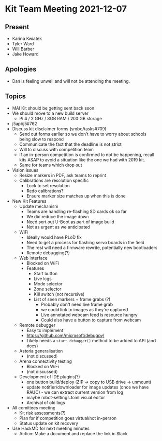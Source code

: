 # Kit Team Meeting 2021-12-07

## Present

- Karina Kwiatek
- Tyler Ward
- Will Barber
- Jake Howard

## Apologies

- Dan is feeling unwell and will not be attending the meeting.

## Topics

- MAI Kit should be getting sent back soon
- We should move to a new build server
    - Pi 4 / 2 GHz / 8GB RAM / 200 GB storage
- j5api/j5#762
- Discuss kit disclaimer forms (srobo/tasks#709)
    - Send out forms earlier so we don't have to worry about schools being slow to respond
    - Communicate the fact that the deadline is not strict
    - Will to discuss with competition team
    - If an in-person competition is confirmed to not be happening, recall kits ASAP to avoid a situation like the one we had with 2019 kit.
    - Same for teams which drop out
- Vision issues
    - Resize markers in PDF, ask teams to reprint
    - Calibrations are resolution specific
        - Lock to set resolution
        - Redo calibrations?
        - Ensure marker size matches up when this is done
- New Kit Features
    - Update mechanism
        - Teams are handling re-flashing SD cards ok so far
        - We did reduce the image down
        - Need sort out U-Boot as part of image build
        - Not as urgent as we anticipated
    - WiFi
        - Ideally would have PLoD fix
        - Need to get a process for flashing servo boards in the field
        - The rest will need a firmware rewrite, potentially new bootloaders
        - Remote debugging(?)
    - Web interface
        - Blocked on WiFi
        - Features
            - Start button
            - Live logs
            - Mode selector
            - Zone selector
            - Kill switch (not recursive)
            - List of seen markers + frame grabs (?)
                - Probably don't need live frame grab
                - we could link to images as they're captured
                - Live annotated webcam feed is resource hungry
                - Could also have a button to capture from webcam
    - Remote debugger
        - Easy to implement
        - https://github.com/microsoft/debugpy/
        - Likely needs a `start_debugger()` method to be added to API (and docs)
    - Astoria generalisation
        - (not discussed)
    - Arena connectivity testing
        - Blocked on WiFi
        - (not discussed)
    - Development of IDE plugins(?)
        - one button build/deploy (ZIP -> copy to USB drive -> unmount) 
        - update notifier/downloader for image updates (once we have RAUC) - we can extract current version from log
        - maybe robot-settings.toml visual editor
        - Archival of old logs
- All comittees meeting
    - Kit risk assessments(?)
    - Plan for if competition goes virtual/not in-person
    - Status update on kit recovery
- Use HackMD for next meeting minutes
    - Action: Make a document and replace the link in Slack